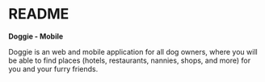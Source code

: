 README
======
**Doggie - Mobile**

Doggie is an web and mobile application for all dog owners, where you will be able to find places (hotels, restaurants, nannies, shops, and more) for you and your furry friends.
